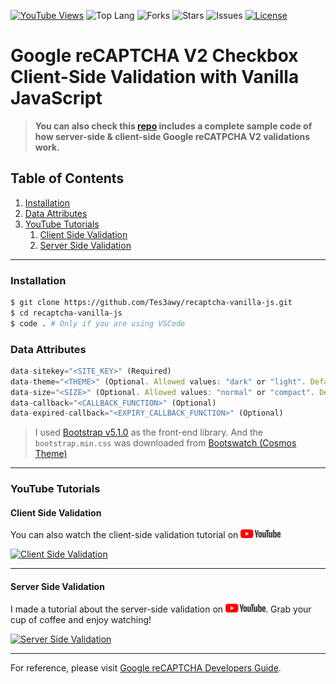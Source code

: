 [![YouTube Views](https://img.shields.io/youtube/views/okaZ6OIqlzs?label=Views&style=social)](https://youtu.be/okaZ6OIqlzs)
![Top Lang](https://img.shields.io/github/languages/top/Tes3awy/recaptcha-vanilla-js?color=777BB4&logo=js&style=flat-square)
![Forks](https://img.shields.io/github/forks/Tes3awy/recaptcha-vanilla-js?label=Total%20Forks&style=flat-square)
![Stars](https://img.shields.io/github/stars/Tes3awy/recaptcha-vanilla-js?label=Total%20Stars&style=flat-square)
![Issues](https://img.shields.io/github/issues/Tes3awy/recaptcha-vanilla-js?style=flat-square)
[![License](https://img.shields.io/github/license/Tes3awy/recaptcha-vanilla-js?color=purple&style=flat-square)](https://github.com/Tes3awy/recaptcha-vanilla-js/blob/master/LICENSE)

# Google reCAPTCHA V2 Checkbox Client-Side Validation with Vanilla JavaScript

> **You can also check this [repo](https://github.com/Tes3awy/recaptcha-vanilla-php) includes a complete sample code of how server-side &amp; client-side Google reCATPCHA V2 validations work.**

## Table of Contents

1. [Installation](#installation)
2. [Data Attributes](#data-attributes)
3. [YouTube Tutorials](#youtube-tutorials)
   1. [Client Side Validation](#client-side-validation)
   2. [Server Side Validation](#server-side-validation)

---

### Installation

```bash
$ git clone https://github.com/Tes3awy/recaptcha-vanilla-js.git
$ cd recaptcha-vanilla-js
$ code . # Only if you are using VSCode
```

### Data Attributes

```js
data-sitekey="<SITE_KEY>" (Required)
data-theme="<THEME>" (Optional. Allowed values: "dark" or "light". Default: light)
data-size="<SIZE>" (Optional. Allowed values: "normal" or "compact". Default: normal)
data-callback="<CALLBACK_FUNCTION>" (Optional)
data-expired-callback="<EXPIRY_CALLBACK_FUNCTION>" (Optional)
```

> I used [Bootstrap v5.1.0](https://getbootstrap.com/docs/5.1/getting-started/introduction/) as the front-end library. And the `bootstrap.min.css` was downloaded from [Bootswatch (Cosmos Theme)](https://bootswatch.com/cosmos/)

---

### YouTube Tutorials

#### Client Side Validation

You can also watch the client-side validation tutorial on ![YouTube](assets/images/YouTube.png 'YouTube Logo')

[![Client Side Validation](https://img.youtube.com/vi/okaZ6OIqlzs/0.jpg)](https://youtube.com/watch?v=okaZ6OIqlzs)

---

#### Server Side Validation

I made a tutorial about the server-side validation on ![YouTube](assets/images/YouTube.png 'YouTube Logo'). Grab your cup of coffee and enjoy watching!

[![Server Side Validation](https://img.youtube.com/vi/oJzGpDbeSuA/0.jpg)](https://youtube.com/watch?v=oJzGpDbeSuA)

---

For reference, please visit [Google reCAPTCHA Developers Guide](https://developers.google.com/recaptcha/docs/verify).
